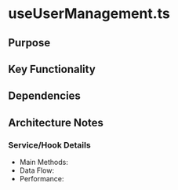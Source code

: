 # useUserManagement.ts

## Purpose

## Key Functionality

## Dependencies

## Architecture Notes

### Service/Hook Details
- Main Methods: 
- Data Flow: 
- Performance: 
